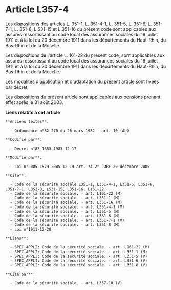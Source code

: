 # Article L357-4

Les dispositions des articles L. 351-1, L. 351-4-1, L. 351-5, L. 351-6, L. 351-7-1, L. 351-8, L.531-15 et L.351-16 du présent
code sont applicables aux assurés ressortissant au code local des assurances sociales du 19 juillet 1911 et à la loi du 20
décembre 1911 dans les départements du Haut-Rhin, du Bas-Rhin et de la Moselle. 

Les dispositions de l'article L. 161-22 du présent code, sont applicables aux assurés ressortissant au code local des
assurances sociales du 19 juillet 1911 et à la loi du 20 décembre 1911 dans les départements du Haut-Rhin, du Bas-Rhin et de
la Moselle. 

Les modalités d'application et d'adaptation du présent article sont fixées par décret. 

Les dispositions du présent article sont applicables aux pensions prenant effet après le 31 août 2003.

**Liens relatifs à cet article**

	**Anciens textes**:

	  - Ordonnance n°82-270 du 26 mars 1982 - art. 10 (Ab)

	**Codifié par**:

	  - Décret n°85-1353 1985-12-17

	**Modifié par**:

	  - Loi n°2005-1579 2005-12-19 art. 74 2° JORF 20 décembre 2005

	**Cite**:

	  - Code de la sécurité sociale L351-1, L351-4-1, L351-5, L351-6, L351-7-1, L351-8, L531-15, L351-16, L161-22
	  - Code de la sécurité sociale. - art. L161-22 (M)
	  - Code de la sécurité sociale. - art. L351-1 (M)
	  - Code de la sécurité sociale. - art. L351-16 (M)
	  - Code de la sécurité sociale. - art. L351-4-1 (M)
	  - Code de la sécurité sociale. - art. L351-5 (M)
	  - Code de la sécurité sociale. - art. L351-6 (M)
	  - Code de la sécurité sociale. - art. L351-7-1 (V)
	  - Code de la sécurité sociale. - art. L351-8 (M)
	  - Loi n°1911-12-20

	**Liens**:

	  - SPEC_APPLI: Code de la sécurité sociale. - art. L161-22 (M)
	  - SPEC_APPLI: Code de la sécurité sociale. - art. L351-1 (M)
	  - SPEC_APPLI: Code de la sécurité sociale. - art. L351-5 (V)
	  - SPEC_APPLI: Code de la sécurité sociale. - art. L351-6 (V)
	  - SPEC_APPLI: Code de la sécurité sociale. - art. L351-8 (V)

	**Cité par**:

	  - Code de la sécurité sociale. - art. L357-18 (V)

